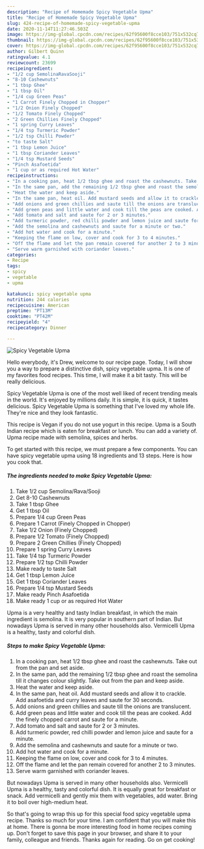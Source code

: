```yaml
---
description: "Recipe of Homemade Spicy Vegetable Upma"
title: "Recipe of Homemade Spicy Vegetable Upma"
slug: 424-recipe-of-homemade-spicy-vegetable-upma
date: 2020-11-14T11:27:46.503Z
image: https://img-global.cpcdn.com/recipes/62f95600f8cce103/751x532cq70/spicy-vegetable-upma-recipe-main-photo.jpg
thumbnail: https://img-global.cpcdn.com/recipes/62f95600f8cce103/751x532cq70/spicy-vegetable-upma-recipe-main-photo.jpg
cover: https://img-global.cpcdn.com/recipes/62f95600f8cce103/751x532cq70/spicy-vegetable-upma-recipe-main-photo.jpg
author: Gilbert Quinn
ratingvalue: 4.1
reviewcount: 23699
recipeingredient:
- "1/2 cup SemolinaRavaSooji"
- "8-10 Cashewnuts"
- "1 tbsp Ghee"
- "1 tbsp Oil"
- "1/4 cup Green Peas"
- "1 Carrot Finely Chopped in Chopper"
- "1/2 Onion Finely Chopped"
- "1/2 Tomato Finely Chopped"
- "2 Green Chillies Finely Chopped"
- "1 spring Curry Leaves"
- "1/4 tsp Turmeric Powder"
- "1/2 tsp Chilli Powder"
- "to taste Salt"
- "1 tbsp Lemon Juice"
- "1 tbsp Coriander Leaves"
- "1/4 tsp Mustard Seeds"
- "Pinch Asafoetida"
- "1 cup or as required Hot Water"
recipeinstructions:
- "In a cooking pan, heat 1/2 tbsp ghee and roast the cashewnuts. Take out from the pan and set aside."
- "In the same pan, add the remaining 1/2 tbsp ghee and roast the semolina till it changes colour slightly. Take out from the pan and keep aside."
- "Heat the water and keep aside."
- "In the same pan, heat oil. Add mustard seeds and allow it to crackle. Add asafoetida and curry leaves and saute for 30 seconds."
- "Add onions and green chillies and saute till the onions are translucent."
- "Add green peas and little water and cook till the peas are cooked. Add the finely chopped carrot and saute for a minute."
- "Add tomato and salt and saute for 2 or 3 minutes."
- "Add turmeric powder, red chilli powder and lemon juice and saute for a minute."
- "Add the semolina and cashewnuts and saute for a minute or two."
- "Add hot water and cook for a minute."
- "Keeping the flame on low, cover and cook for 3 to 4 minutes."
- "Off the flame and let the pan remain covered for another 2 to 3 minutes."
- "Serve warm garnished with coriander leaves."
categories:
- Recipe
tags:
- spicy
- vegetable
- upma

katakunci: spicy vegetable upma 
nutrition: 244 calories
recipecuisine: American
preptime: "PT13M"
cooktime: "PT42M"
recipeyield: "4"
recipecategory: Dinner

---
```



![Spicy Vegetable Upma](https://img-global.cpcdn.com/recipes/62f95600f8cce103/751x532cq70/spicy-vegetable-upma-recipe-main-photo.jpg)

Hello everybody, it's Drew, welcome to our recipe page. Today, I will show you a way to prepare a distinctive dish, spicy vegetable upma. It is one of my favorites food recipes. This time, I will make it a bit tasty. This will be really delicious.

Spicy Vegetable Upma is one of the most well liked of recent trending meals in the world. It's enjoyed by millions daily. It is simple, it is quick, it tastes delicious. Spicy Vegetable Upma is something that I've loved my whole life. They're nice and they look fantastic.

This recipe is Vegan if you do not use yogurt in this recipe. Upma is a South Indian recipe which is eaten for breakfast or lunch. You can add a variety of. Upma recipe made with semolina, spices and herbs.


To get started with this recipe, we must prepare a few components. You can have spicy vegetable upma using 18 ingredients and 13 steps. Here is how you cook that.

<!--inarticleads1-->

##### The ingredients needed to make Spicy Vegetable Upma:

1. Take 1/2 cup Semolina/Rava/Sooji
1. Get 8-10 Cashewnuts
1. Take 1 tbsp Ghee
1. Get 1 tbsp Oil
1. Prepare 1/4 cup Green Peas
1. Prepare 1 Carrot (Finely Chopped in Chopper)
1. Take 1/2 Onion (Finely Chopped)
1. Prepare 1/2 Tomato (Finely Chopped)
1. Prepare 2 Green Chillies (Finely Chopped)
1. Prepare 1 spring Curry Leaves
1. Take 1/4 tsp Turmeric Powder
1. Prepare 1/2 tsp Chilli Powder
1. Make ready to taste Salt
1. Get 1 tbsp Lemon Juice
1. Get 1 tbsp Coriander Leaves
1. Prepare 1/4 tsp Mustard Seeds
1. Make ready Pinch Asafoetida
1. Make ready 1 cup or as required Hot Water


Upma is a very healthy and tasty Indian breakfast, in which the main ingredient is semolina. It is very popular in southern part of Indian. But nowadays Upma is served in many other households also. Vermicelli Upma is a healthy, tasty and colorful dish. 

<!--inarticleads2-->

##### Steps to make Spicy Vegetable Upma:

1. In a cooking pan, heat 1/2 tbsp ghee and roast the cashewnuts. Take out from the pan and set aside.
1. In the same pan, add the remaining 1/2 tbsp ghee and roast the semolina till it changes colour slightly. Take out from the pan and keep aside.
1. Heat the water and keep aside.
1. In the same pan, heat oil. Add mustard seeds and allow it to crackle. Add asafoetida and curry leaves and saute for 30 seconds.
1. Add onions and green chillies and saute till the onions are translucent.
1. Add green peas and little water and cook till the peas are cooked. Add the finely chopped carrot and saute for a minute.
1. Add tomato and salt and saute for 2 or 3 minutes.
1. Add turmeric powder, red chilli powder and lemon juice and saute for a minute.
1. Add the semolina and cashewnuts and saute for a minute or two.
1. Add hot water and cook for a minute.
1. Keeping the flame on low, cover and cook for 3 to 4 minutes.
1. Off the flame and let the pan remain covered for another 2 to 3 minutes.
1. Serve warm garnished with coriander leaves.


But nowadays Upma is served in many other households also. Vermicelli Upma is a healthy, tasty and colorful dish. It is equally great for breakfast or snack. Add vermicelli and gently mix them with vegetables, add water. Bring it to boil over high-medium heat. 

So that's going to wrap this up for this special food spicy vegetable upma recipe. Thanks so much for your time. I am confident that you will make this at home. There is gonna be more interesting food in home recipes coming up. Don't forget to save this page in your browser, and share it to your family, colleague and friends. Thanks again for reading. Go on get cooking!
